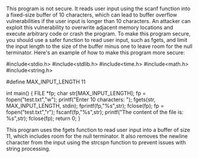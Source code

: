 This program is not secure. It reads user input using the scanf function into a fixed-size buffer of 10 characters, which can lead to buffer overflow vulnerabilities if the user input is longer than 10 characters. An attacker can exploit this vulnerability to overwrite adjacent memory locations and execute arbitrary code or crash the program. To make this program secure, you should use a safer function to read user input, such as fgets, and limit the input length to the size of the buffer minus one to leave room for the null terminator. Here's an example of how to make this program more secure:

#include<stdio.h>
#include<stdlib.h>
#include<time.h>
#include<math.h>
#include<string.h>

#define MAX_INPUT_LENGTH 11

int main()
{
    FILE *fp;
    char str[MAX_INPUT_LENGTH];
    fp = fopen("test.txt","w");
    printf("Enter 10 characters: ");
    fgets(str, MAX_INPUT_LENGTH, stdin);
    fprintf(fp,"%s",str);
    fclose(fp);
    fp = fopen("test.txt","r");
    fscanf(fp,"%s",str);
    printf("The content of the file is: %s",str);
    fclose(fp);
    return 0;
}


This program uses the fgets function to read user input into a buffer of size 11, which includes room for the null terminator. It also removes the newline character from the input using the strcspn function to prevent issues with string processing.